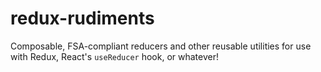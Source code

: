 # redux-rudiments
Composable, FSA-compliant reducers and other reusable utilities for use with Redux, React's `useReducer` hook, or whatever!
